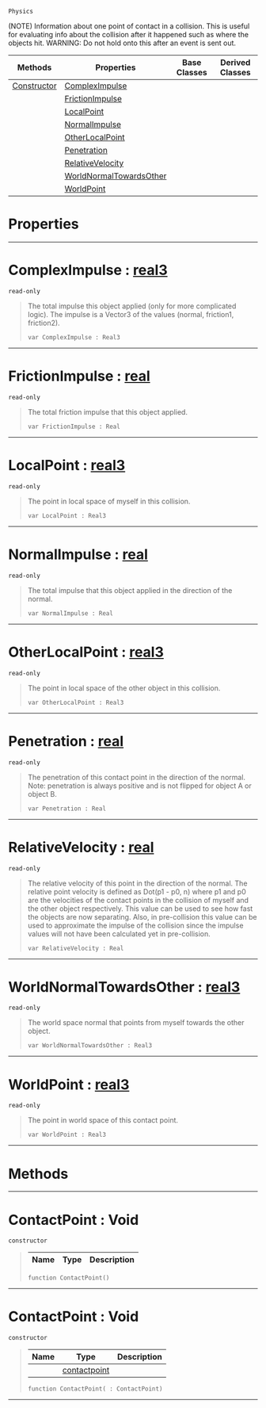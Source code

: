  `Physics`



(NOTE) Information about one point of contact in a collision. This is useful for evaluating info about the collision after it happened such as where the objects hit. WARNING: Do not hold onto this after an event is sent out.

|Methods|Properties|Base Classes|Derived Classes|
|---|---|---|---|
|[ Constructor](https://github.com/zeroengineteam/ZeroDocs/blob/master/code_reference/class_reference/contactpoint.markdown#contactpoint-void)|[ ComplexImpulse](https://github.com/zeroengineteam/ZeroDocs/blob/master/code_reference/class_reference/contactpoint.markdown#compleximpulse-zero-engi)| | |
| |[ FrictionImpulse](https://github.com/zeroengineteam/ZeroDocs/blob/master/code_reference/class_reference/contactpoint.markdown#frictionimpulse-zero-eng)| | |
| |[ LocalPoint](https://github.com/zeroengineteam/ZeroDocs/blob/master/code_reference/class_reference/contactpoint.markdown#localpoint-zero-engine-d)| | |
| |[ NormalImpulse](https://github.com/zeroengineteam/ZeroDocs/blob/master/code_reference/class_reference/contactpoint.markdown#normalimpulse-zero-engin)| | |
| |[ OtherLocalPoint](https://github.com/zeroengineteam/ZeroDocs/blob/master/code_reference/class_reference/contactpoint.markdown#otherlocalpoint-zero-eng)| | |
| |[ Penetration](https://github.com/zeroengineteam/ZeroDocs/blob/master/code_reference/class_reference/contactpoint.markdown#penetration-zero-engine)| | |
| |[ RelativeVelocity](https://github.com/zeroengineteam/ZeroDocs/blob/master/code_reference/class_reference/contactpoint.markdown#relativevelocity-zero-en)| | |
| |[ WorldNormalTowardsOther](https://github.com/zeroengineteam/ZeroDocs/blob/master/code_reference/class_reference/contactpoint.markdown#worldnormaltowardsother)| | |
| |[ WorldPoint](https://github.com/zeroengineteam/ZeroDocs/blob/master/code_reference/class_reference/contactpoint.markdown#worldpoint-zero-engine-d)| | |


 #  Properties


---  
 #  ComplexImpulse : [real3](https://github.com/zeroengineteam/ZeroDocs/blob/master/code_reference/nada_base_types/real3.markdown)

 `read-only`

> The total impulse this object applied (only for more complicated logic). The impulse is a Vector3 of the values (normal, friction1, friction2).
> ``` lang=cpp, name=Nada
> var ComplexImpulse : Real3


---  
 #  FrictionImpulse : [real](https://github.com/zeroengineteam/ZeroDocs/blob/master/code_reference/nada_base_types/real.markdown)

 `read-only`

> The total friction impulse that this object applied.
> ``` lang=cpp, name=Nada
> var FrictionImpulse : Real


---  
 #  LocalPoint : [real3](https://github.com/zeroengineteam/ZeroDocs/blob/master/code_reference/nada_base_types/real3.markdown)

 `read-only`

> The point in local space of myself in this collision.
> ``` lang=cpp, name=Nada
> var LocalPoint : Real3


---  
 #  NormalImpulse : [real](https://github.com/zeroengineteam/ZeroDocs/blob/master/code_reference/nada_base_types/real.markdown)

 `read-only`

> The total impulse that this object applied in the direction of the normal.
> ``` lang=cpp, name=Nada
> var NormalImpulse : Real


---  
 #  OtherLocalPoint : [real3](https://github.com/zeroengineteam/ZeroDocs/blob/master/code_reference/nada_base_types/real3.markdown)

 `read-only`

> The point in local space of the other object in this collision.
> ``` lang=cpp, name=Nada
> var OtherLocalPoint : Real3


---  
 #  Penetration : [real](https://github.com/zeroengineteam/ZeroDocs/blob/master/code_reference/nada_base_types/real.markdown)

 `read-only`

> The penetration of this contact point in the direction of the normal. Note: penetration is always positive and is not flipped for object A or object B.
> ``` lang=cpp, name=Nada
> var Penetration : Real


---  
 #  RelativeVelocity : [real](https://github.com/zeroengineteam/ZeroDocs/blob/master/code_reference/nada_base_types/real.markdown)

 `read-only`

> The relative velocity of this point in the direction of the normal. The relative point velocity is defined as Dot(p1 - p0, n) where p1 and p0 are the velocities of the contact points in the collision of myself and the other object respectively. This value can be used to see how fast the objects are now separating. Also, in pre-collision this value can be used to approximate the impulse of the collision since the impulse values will not have been calculated yet in pre-collision.
> ``` lang=cpp, name=Nada
> var RelativeVelocity : Real


---  
 #  WorldNormalTowardsOther : [real3](https://github.com/zeroengineteam/ZeroDocs/blob/master/code_reference/nada_base_types/real3.markdown)

 `read-only`

> The world space normal that points from myself towards the other object.
> ``` lang=cpp, name=Nada
> var WorldNormalTowardsOther : Real3


---  
 #  WorldPoint : [real3](https://github.com/zeroengineteam/ZeroDocs/blob/master/code_reference/nada_base_types/real3.markdown)

 `read-only`

> The point in world space of this contact point.
> ``` lang=cpp, name=Nada
> var WorldPoint : Real3


---  
 #  Methods


---  
 #  ContactPoint : Void

 `constructor`

> 
> |Name|Type|Description|
> |---|---|---|
> ``` lang=cpp, name=Nada
> function ContactPoint()
> ``` 


---  
 #  ContactPoint : Void

 `constructor`

> 
> |Name|Type|Description|
> |---|---|---|
> ||[contactpoint](https://github.com/zeroengineteam/ZeroDocs/blob/master/code_reference/class_reference/contactpoint.markdown)| |
> ``` lang=cpp, name=Nada
> function ContactPoint( : ContactPoint)
> ``` 


---  
 

 